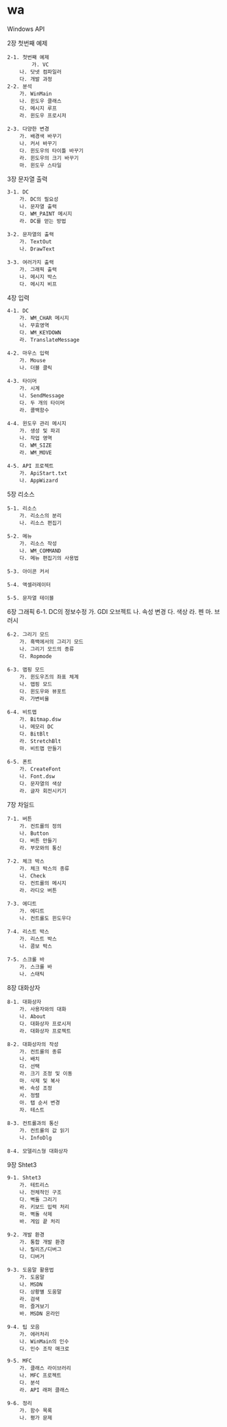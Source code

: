 # wa
Windows API

2장 첫번째 예제
	
	2-1. 첫번째 예제
    		가. VC
		나. 닷넷 컴파일러
		다. 개발 과정
	2-2. 분석
		가. WinMain
		나. 윈도우 클래스
		다. 메시지 루프
		라. 윈도우 프로시저

	2-3. 다양한 변경
		가. 배경색 바꾸기
		나. 커서 바꾸기
		다. 윈도우의 타이틀 바꾸기
		라. 윈도우의 크기 바꾸기
		마. 윈도우 스타일

3장 문자열 출력

	3-1. DC
		가. DC의 필요성
		나. 문자열 출력
		다. WM_PAINT 메시지
		라. DC를 얻는 방법

	3-2. 문자열의 출력
		가. TextOut
		나. DrawText

	3-3. 여러가지 출력
		가. 그래픽 출력
		나. 메시지 박스
		다. 메시지 비프

4장 입력

	4-1. DC
		가. WM_CHAR 메시지
		나. 무효영역
		다. WM_KEYDOWN
		라. TranslateMessage

	4-2. 마우스 입력
		가. Mouse
		나. 더블 클릭

	4-3. 타이머
		가. 시계
		나. SendMessage
		다. 두 개의 타이머
		라. 콜백함수
	
	4-4. 윈도우 관리 메시지
		가. 생성 및 파괴
		나. 작업 영역
		다. WM_SIZE
		라. WM_MOVE

	4-5. API 프로젝트
		가. ApiStart.txt
		나. AppWizard

5장 리소스

	5-1. 리소스
		가. 리소스의 분리
		나. 리소스 편집기

	5-2. 메뉴
		가. 리소스 작성
		나. WM_COMMAND
		다. 메뉴 편집기의 사용법

	5-3. 아이콘 커서

	5-4. 액셀러레이터

	5-5. 문자열 테이블

6장 그래픽
	6-1. DC의 정보수정
		가. GDI 오브젝트
		나. 속성 변경
		다. 색상
		라. 펜
		마. 브러시

	6-2. 그리기 모드
		가. 흑백에서의 그리기 모드
		나. 그리기 모드의 종류
		다. Ropmode

	6-3. 맵핑 모드
		가. 윈도우즈의 좌표 체계
		나. 맵핑 모드
		다. 윈도우와 뷰포트
		라. 가변비율
	
	6-4. 비트맵
		가. Bitmap.dsw
		나. 메모리 DC
		다. BitBlt
		라. StretchBlt
		마. 비트맵 만들기

	6-5. 폰트
		가. CreateFont
		나. Font.dsw
		다. 문자열의 색상
		라. 글자 회전시키기

7장 차일드

	7-1. 버튼
		가. 컨트롤의 정의
		나. Button
		다. 버튼 만들기
		라. 부모와의 통신

	7-2. 체크 박스
		가. 체크 박스의 종류
		나. Check
		다. 컨트롤의 메시지
		라. 라디오 버튼

	7-3. 에디트
		가. 에디트
		나. 컨트롤도 윈도우다

	7-4. 리스트 박스
		가. 리스트 박스
		나. 콤보 박스
	
	7-5. 스크롤 바
		가. 스크롤 바
		나. 스태틱

8장 대화상자

	8-1. 대화상자
		가. 사용자와의 대화
		나. About
		다. 대화상자 프로시저
		라. 대화상자 프로젝트

	8-2. 대화상자의 작성
		가. 컨트롤의 종류
		나. 배치
		다. 선택
		라. 크기 조정 및 이동
		마. 삭제 및 복사
		바. 속성 조정
		사. 정렬
		아. 탭 순서 변경
		자. 테스트

	8-3. 컨트롤과의 통신
		가. 컨트롤의 값 읽기
		나. InfoDlg

	8-4. 모델리스형 대화상자

9장 Shtet3

	9-1. Shtet3
		가. 테트리스
		나. 전체적인 구조
		다. 벽돌 그리기
		라. 키보드 입력 처리
		마. 벽돌 삭제
		바. 게임 끝 처리

	9-2. 개발 환경
		가. 통합 개발 환경
		나. 릴리즈/디버그
		다. 디버거

	9-3. 도움말 활용법
		가. 도움말
		나. MSDN
		다. 상황별 도움말
		라. 검색
		마. 즐겨보기
		바. MSDN 온라인

	9-4. 팁 모음
		가. 에러처리
		나. WinMain의 인수
		다. 인수 조작 매크로

	9-5. MFC
		가. 클래스 라이브러리
		나. MFC 프로젝트
		다. 분석
		라. API 래퍼 클래스

	9-6. 정리
		가. 함수 목록
		나. 평가 문제
